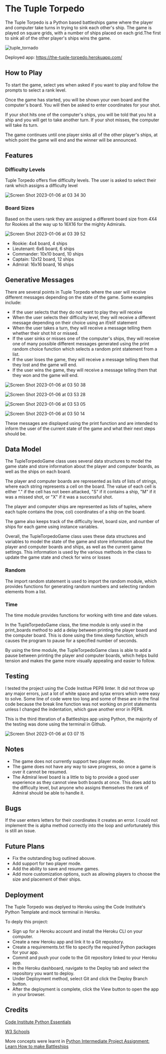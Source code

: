 # The Tuple Torpedo

The Tuple Torpedo is a Python based battleships game where the player and computer take turns in trying to sink each other's ship. The game is played on square grids, with a number of ships placed on each grid.The first to sink all of the other player's ships wins the game.

![tuple_tornado](https://user-images.githubusercontent.com/107034179/210928143-23ae2b0a-3190-49c2-bb82-bbc322d559cf.png)

Deployed app: https://the-tuple-torpedo.herokuapp.com/

## How to Play
To start the game, select yes when asked if you want to play and follow the prompts to select a rank level.

Once the game has started, you will be shown your own board and the computer's board. You will then be asked to enter coordinates for your shot. 

If your shot hits one of the computer's ships, you will be told that you hit a ship and you will get to take another turn. If your shot misses, the computer will take its turn.

The game continues until one player sinks all of the other player's ships, at which point the game will end and the winner will be announced.

## Features

### Difficulty Levels

Tuple Torpedo offers five difficulty levels. The user is asked to select their rank which assigns a difficulty level

![Screen Shot 2023-01-06 at 03 34 30](https://user-images.githubusercontent.com/107034179/210924942-b4056288-505c-4a68-a846-f640ca29c132.png)


### Board Sizes 

Based on the users rank they are assigned a different board size from 4X4 for Rookies all the way up to 16X16 for the mighty Admirals.

![Screen Shot 2023-01-06 at 03 39 52](https://user-images.githubusercontent.com/107034179/210925350-30e9fd20-cf46-4795-8835-3288c0727010.png)

- Rookie: 4x4 board, 4 ships
- Lieutenant: 6x6 board, 6 ships
- Commander: 10x10 board, 10 ships
- Captain: 12x12 board, 12 ships
- Admiral: 16x16 board, 16 ships

## Generative Messages

There are several points in Tuple Torpedo where the user will receive different messages depending on the state of the game. Some examples include:

- If the user selects that they do not want to play they will receive 
- When the user selects their difficulty level, they will receive a different message depending on their choice using an if/elif statement
- When the user takes a turn, they will receive a message telling them whether their shot hit or missed.
- If the user sinks or misses one of the computer's ships, they will receive one of many possible different messages generated using the print random choice function which selects a random print statement from a list.
- If the user loses the game, they will receive a message telling them that they lost and the game will end.
- If the user wins the game, they will receive a message telling them that they won and the game will end.

![Screen Shot 2023-01-06 at 03 50 38](https://user-images.githubusercontent.com/107034179/210926440-97005589-8a02-48c3-a92d-3b9292958632.png)

![Screen Shot 2023-01-06 at 03 53 28](https://user-images.githubusercontent.com/107034179/210926865-4a0b7ac8-55ea-49e8-b42d-decebc2c367f.png)

![Screen Shot 2023-01-06 at 03 53 05](https://user-images.githubusercontent.com/107034179/210926867-95cc9ad0-cba8-4c58-87c9-2003140c3bbe.png)

![Screen Shot 2023-01-06 at 03 50 14](https://user-images.githubusercontent.com/107034179/210926930-05d30b3c-2a13-48cd-83fe-c48c654c2fe3.png)

These messages are displayed using the print function and are intended to inform the user of the current state of the game and what their next steps should be.

## Data Model

The TupleTorpedoGame class uses several data structures to model the game state and store information about the player and computer boards, as well as the ships on each board.

The player and computer boards are represented as lists of lists of strings, where each string represents a cell on the board. The value of each cell is either "." if the cell has not been attacked, "S" if it contains a ship, "M" if it was a missed shot, or "X" if it was a successful shot.

The player and computer ships are represented as lists of tuples, where each tuple contains the (row, col) coordinates of a ship on the board.

The game also keeps track of the difficulty level, board size, and number of ships for each game using instance variables.

Overall, the TupleTorpedoGame class uses these data structures and variables to model the state of the game and store information about the player and computer boards and ships, as well as the current game settings. This information is used by the various methods in the class to update the game state and check for wins or losses

### Random

The import random statement is used to import the random module, which provides functions for generating random numbers and selecting random elements from a list.

### Time

The time module provides functions for working with time and date values.

In the TupleTorpedoGame class, the time module is only used in the print_boards method to add a delay between printing the player board and the computer board. This is done using the time.sleep function, which causes the program to pause for a specified number of seconds.

By using the time module, the TupleTorpedoGame class is able to add a pause between printing the player and computer boards, which helps build tension and makes the game more visually appealing and easier to follow.

## Testing

I tested the project using the Code Institue PEP8 linter. It did not throw up any major errors, just a lot of white space and sytax errors which were easy to solve. Some line of code were too long and some of these are in the final code because the break line function was not working on print statements unless I changed the indentation, which gave another error in PEP8.

This is the third itteration of a Battleships app using Python, the majority of the testing was done using the terminal in Github.

![Screen Shot 2023-01-06 at 03 07 15](https://user-images.githubusercontent.com/107034179/210928932-52d4a0dc-c802-4a91-a625-1fa63dd90e06.png)

## Notes

- The game does not currently support two player mode.
- The game does not have any way to save progress, so once a game is over it cannot be resumed.
- The Admiral level board is a little to big to provide a good user experience as they cannot view both boards at once. This does add to the difficulty level, but anyone who assigns themselves the rank of Admiral should be able to handle it. 

## Bugs

If the user enters letters for their coordinates it creates an error. I could not implement the is alpha method correctly into the loop and unfortunately this is still an issue. 

## Future Plans

- Fix the outstanding bug outlined abouve. 
- Add support for two player mode.
- Add the ability to save and resume games.
- Add more customization options, such as allowing players to choose the size and placement of their ships.

## Deployment

The Tuple Torpedo was deplyed to Heroku using the Code Institute's Python Template and mock terminal in Heroku. 

To deply this project:

- Sign up for a Heroku account and install the Heroku CLI on your computer.
- Create a new Heroku app and link it to a Git repository.
- Create a requirements.txt file to specify the required Python packages for your app.
- Commit and push your code to the Git repository linked to your Heroku app.
- In the Heroku dashboard, navigate to the Deploy tab and select the repository you want to deploy.
- Under Deployment method, select Git and click the Deploy Branch button.
- After the deployment is complete, click the View button to open the app in your browser. 

## Credits

[Code Institute Python Essentials](codeinstitute.net)

[W3 Schools](https://www.w3schools.com/python/ref_random_choices.asp)

More concepts were learnt in [Python Intermediate Project Assignment: Learn How to make Battleships](https://www.youtube.com/watch?v=MgJBgnsDcF0&t=236s)

